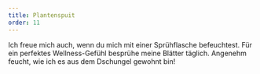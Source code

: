 ```yaml
---
title: Plantenspuit
order: 11
---
```


Ich freue mich auch, wenn du mich mit einer Sprühflasche befeuchtest. Für ein perfektes Wellness-Gefühl besprühe meine Blätter täglich. Angenehm feucht, wie ich es aus dem Dschungel gewohnt bin\!
